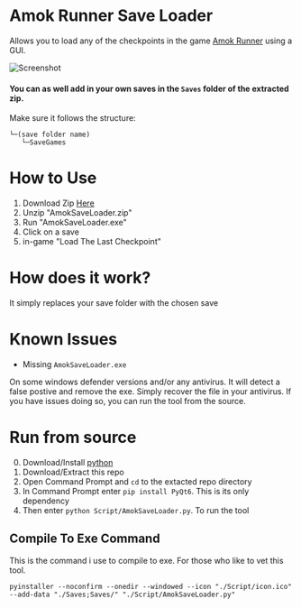 # Amok Runner Save Loader

Allows you to load any of the checkpoints in the game [Amok Runner](https://store.steampowered.com/app/2077650/Amok_Runner/) using a GUI.

![Screenshot](https://i.imgur.com/ZiCQFKX.jpeg)

#### You can as well add in your own saves in the `Saves` folder of the extracted zip.

Make sure it follows the structure:
``` 
└─(save folder name)
   └─SaveGames
```
# How to Use

1. Download Zip [Here](https://github.com/lejara/AmokRunnerSaveLoader/releases)
2. Unzip "AmokSaveLoader.zip"
3. Run "AmokSaveLoader.exe"
4. Click on a save
5. in-game "Load The Last Checkpoint"

# How does it work?

It simply replaces your save folder with the chosen save

# Known Issues
 - Missing `AmokSaveLoader.exe`
 
 On some windows defender versions and/or any antivirus. It will detect a false postive and remove the exe. Simply recover the file in your antivirus.
 If you have issues doing so, you can run the tool from the source.
 
 
# Run from source

0. Download/Install [python](https://www.python.org/downloads/)
1. Download/Extract this repo
2. Open Command Prompt and `cd` to the extacted repo directory
2. In Command Prompt enter `pip install PyQt6`. This is its only dependency
4. Then enter `python Script/AmokSaveLoader.py`. To run the tool

## Compile To Exe Command

This is the command i use to compile to exe. For those who like to vet this tool.

```
pyinstaller --noconfirm --onedir --windowed --icon "./Script/icon.ico" --add-data "./Saves;Saves/" "./Script/AmokSaveLoader.py"
```
